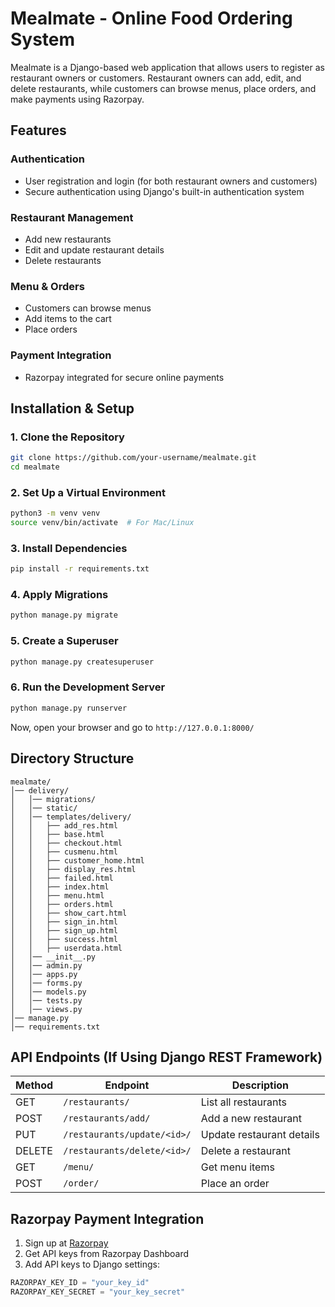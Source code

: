 # Mealmate - Online Food Ordering System

Mealmate is a Django-based web application that allows users to register as restaurant owners or customers. Restaurant owners can add, edit, and delete restaurants, while customers can browse menus, place orders, and make payments using Razorpay.

## Features

### **Authentication**
- User registration and login (for both restaurant owners and customers)
- Secure authentication using Django's built-in authentication system

### **Restaurant Management**
- Add new restaurants
- Edit and update restaurant details
- Delete restaurants

### **Menu & Orders**
- Customers can browse menus
- Add items to the cart
- Place orders

### **Payment Integration**
- Razorpay integrated for secure online payments

## Installation & Setup

### **1. Clone the Repository**
```sh
git clone https://github.com/your-username/mealmate.git
cd mealmate
```

### **2. Set Up a Virtual Environment**
```sh
python3 -m venv venv
source venv/bin/activate  # For Mac/Linux
```

### **3. Install Dependencies**
```sh
pip install -r requirements.txt
```

### **4. Apply Migrations**
```sh
python manage.py migrate
```

### **5. Create a Superuser**
```sh
python manage.py createsuperuser
```

### **6. Run the Development Server**
```sh
python manage.py runserver
```

Now, open your browser and go to `http://127.0.0.1:8000/`

## Directory Structure
```
mealmate/
│── delivery/
│   │── migrations/
│   │── static/
│   │── templates/delivery/
│   │   ├── add_res.html
│   │   ├── base.html
│   │   ├── checkout.html
│   │   ├── cusmenu.html
│   │   ├── customer_home.html
│   │   ├── display_res.html
│   │   ├── failed.html
│   │   ├── index.html
│   │   ├── menu.html
│   │   ├── orders.html
│   │   ├── show_cart.html
│   │   ├── sign_in.html
│   │   ├── sign_up.html
│   │   ├── success.html
│   │   ├── userdata.html
│   │── __init__.py
│   │── admin.py
│   │── apps.py
│   │── forms.py
│   │── models.py
│   │── tests.py
│   │── views.py
│── manage.py
│── requirements.txt
```

## API Endpoints (If Using Django REST Framework)
| Method | Endpoint | Description |
|--------|----------------|--------------------------------|
| GET | `/restaurants/` | List all restaurants |
| POST | `/restaurants/add/` | Add a new restaurant |
| PUT | `/restaurants/update/<id>/` | Update restaurant details |
| DELETE | `/restaurants/delete/<id>/` | Delete a restaurant |
| GET | `/menu/` | Get menu items |
| POST | `/order/` | Place an order |

## Razorpay Payment Integration
1. Sign up at [Razorpay](https://razorpay.com/)
2. Get API keys from Razorpay Dashboard
3. Add API keys to Django settings:
```python
RAZORPAY_KEY_ID = "your_key_id"
RAZORPAY_KEY_SECRET = "your_key_secret"
```